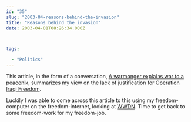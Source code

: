 ```yaml
---
id: "35"
slug: "2003-04-reasons-behind-the-invasion"
title: "Reasons behind the invasion"
date: 2003-04-01T08:26:34.000Z



tags:

  - "Politics"
---
```

<div class="sqs-html-content">
  <p>This article, in the form of a conversation, <a href="http://www.minimumeffort.com/nutshell.html">A warmonger explains war to a peacenik</a>, summarizes my view on the lack of justification for <a href="http://www.army.mil/operations/Iraq/default.html">Operation Iraqi Freedom</a>.</p>
<p>Luckily I was able to come across this article to this using my freedom-computer on the freedom-internet, looking at <a href="http://wilwheaton.net" title="WIL WHEATON DOT NET">WWDN</a>.  Time to get back to some freedom-work for my freedom-job.</p>
</div>
